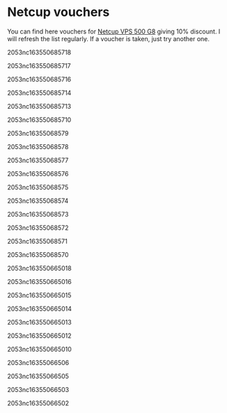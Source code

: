 # Netcup vouchers

You can find here vouchers for [Netcup VPS 500 G8](https://www.netcup.eu/bestellen/produkt.php?produkt=2006) giving 10% discount. I will refresh the list regularly. If a voucher is taken, just try another one.

2053nc163550685718

2053nc163550685717

2053nc163550685716

2053nc163550685714

2053nc163550685713

2053nc163550685710

2053nc16355068579

2053nc16355068578

2053nc16355068577

2053nc16355068576

2053nc16355068575

2053nc16355068574

2053nc16355068573

2053nc16355068572

2053nc16355068571

2053nc16355068570

2053nc163550665018

2053nc163550665016

2053nc163550665015

2053nc163550665014

2053nc163550665013

2053nc163550665012

2053nc163550665010

2053nc16355066506

2053nc16355066505

2053nc16355066503

2053nc16355066502

